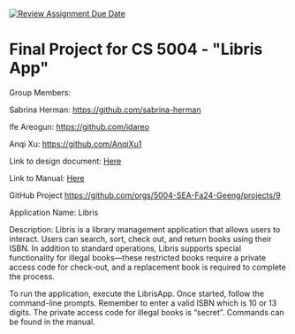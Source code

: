 [![Review Assignment Due Date](https://classroom.github.com/assets/deadline-readme-button-22041afd0340ce965d47ae6ef1cefeee28c7c493a6346c4f15d667ab976d596c.svg)](https://classroom.github.com/a/IE0ITl4j)
# Final Project for CS 5004 - "Libris App"

Group Members:

Sabrina Herman:
https://github.com/sabrina-herman

Ife Areogun:
https://github.com/idareo

Anqi Xu:
https://github.com/AnqiXu1

Link to design document: [Here](./DesignDocuments/README.md)

Link to Manual: [Here](./Manual/README.md)

GitHub Project
https://github.com/orgs/5004-SEA-Fa24-Geeng/projects/9

Application Name: Libris

Description:
Libris is a library management application that allows users to interact. Users can search, sort, check out, and return books using their ISBN. In addition to standard operations, Libris supports special functionality for illegal books—these restricted books require a private access code for check-out, and a replacement book is required to complete the process.

To run the application, execute the LibrisApp. Once started, follow the command-line prompts. Remember to enter a valid ISBN which is 10 or 13 digits. The private access code for illegal books is “secret”. Commands can be found in the manual.